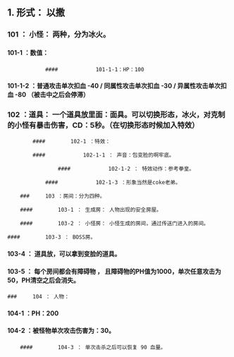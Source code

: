 ## 1. 形式： 以撒

### 	101 ： 小怪： 两种，分为冰火。

#### 		101-1 ：数值：

				#### 			101-1-1：HP：100

#### 			101-1-2 ：普通攻击单次扣血 -40 / 同属性攻击单次扣血 -30 / 异属性攻击单次扣血 -80 （被击中之后会停滞）

### 	102 ：道具： 一个道具放里面：面具。可以切换形态，冰火，对克制的小怪有暴击伤害，CD：5秒。（在切换形态时候加入特效）

			####  		102-1 ：特效：

			####  			102-1-1 ： 声音：包变脸的啊牢底。

					#### 			102-1-2 ： 特效动作：参考拳皇。

				#### 			102-1-3 ：形象当然是coke老弟。

		### 	103 ：房间：分为四种。

		#### 		103-1 ： 生成房： 人物出现的安全房屋。

		#### 		103-2 ： 小怪房： 小怪生成的房间，通过传送门进入的房间。

	#### 		103-3 ： BOSS房。

#### 		103-4 ： 道具放，可以拿到变脸的道具。

#### 		103-5 ： 每个房间都会有障碍物 ， 且障碍物的PH值为1000，单次任意攻击为50，PH清空之后会消失。

	### 	104 ： 人物：

#### 		104-1 ：PH：200

#### 		104-2 ：被怪物单次攻击伤害为：30。

		#### 		104-3 ： 单次击杀之后可以恢复 90 血量。

